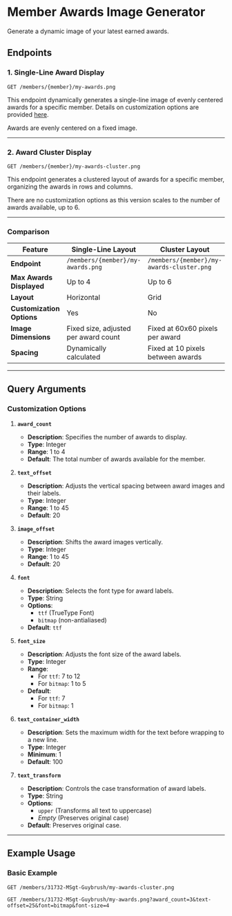 # Member Awards Image Generator

Generate a dynamic image of your latest earned awards. 

## Endpoints

### 1. **Single-Line Award Display**
`GET /members/{member}/my-awards.png`

This endpoint dynamically generates a single-line image of evenly centered awards for a specific 
member. Details on customization options are provided [here](#single-line-award-display).

Awards are evenly centered on a fixed image.

---

### 2. **Award Cluster Display**
`GET /members/{member}/my-awards-cluster.png`

This endpoint generates a clustered layout of awards for a specific member, organizing the awards in rows and 
columns. 

There are no customization options as this version scales to the number of awards available, up to 6.

---

### Comparison

| Feature                   | Single-Line Layout                    | Cluster Layout                         |
|---------------------------|---------------------------------------|---------------------------------------|
| **Endpoint**              | `/members/{member}/my-awards.png`     | `/members/{member}/my-awards-cluster.png` |
| **Max Awards Displayed**  | Up to 4                              | Up to 6                               |
| **Layout**                | Horizontal                           | Grid                                  |
| **Customization Options** | Yes                                  | No                                    |
| **Image Dimensions**      | Fixed size, adjusted per award count | Fixed at 60x60 pixels per award       |
| **Spacing**               | Dynamically calculated               | Fixed at 10 pixels between awards     |



---

## Query Arguments

### **Customization Options**

1. **`award_count`**
    - **Description**: Specifies the number of awards to display.
    - **Type**: Integer
    - **Range**: 1 to 4
    - **Default**: The total number of awards available for the member.

2. **`text_offset`**
    - **Description**: Adjusts the vertical spacing between award images and their labels.
    - **Type**: Integer
    - **Range**: 1 to 45
    - **Default**: 20

3. **`image_offset`**
    - **Description**: Shifts the award images vertically.
    - **Type**: Integer
    - **Range**: 1 to 45
    - **Default**: 20

4. **`font`**
    - **Description**: Selects the font type for award labels.
    - **Type**: String
    - **Options**:
        - `ttf` (TrueType Font)
        - `bitmap` (non-antialiased)
    - **Default**: `ttf`

5. **`font_size`**
    - **Description**: Adjusts the font size of the award labels.
    - **Type**: Integer
    - **Range**:
        - For `ttf`: 7 to 12
        - For `bitmap`: 1 to 5
    - **Default**:
        - For `ttf`: 7
        - For `bitmap`: 1

6. **`text_container_width`**
    - **Description**: Sets the maximum width for the text before wrapping to a new line.
    - **Type**: Integer
    - **Minimum**: 1
    - **Default**: 100

7. **`text_transform`**
    - **Description**: Controls the case transformation of award labels.
    - **Type**: String
    - **Options**:
        - `upper` (Transforms all text to uppercase)
        - *Empty* (Preserves original case)
    - **Default**: Preserves original case.

---

## Example Usage

### Basic Example
```shell
GET /members/31732-MSgt-Guybrush/my-awards-cluster.png

GET /members/31732-MSgt-Guybrush/my-awards.png?award_count=3&text-offset=25&font=bitmap&font-size=4
```
